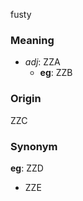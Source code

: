 fusty
### Meaning
+ _adj_: ZZA
    + __eg__: ZZB

### Origin

ZZC

### Synonym

__eg__: ZZD

+ ZZE


